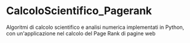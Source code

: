 # CalcoloScientifico_Pagerank
Algoritmi di calcolo scientifico e analisi numerica implementati in Python, con un'applicazione nel calcolo del Page Rank di pagine web

